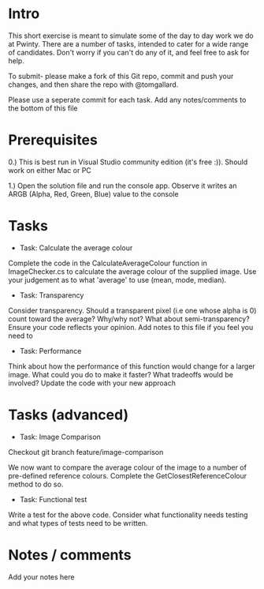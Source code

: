 ﻿# Intro

This short exercise is meant to simulate some of the day to day work we do at Pwinty. There are a number of tasks, intended to cater for a wide range of candidates. Don't worry if you can't do any of it, and feel free to ask for help.

To submit- please make a fork of this Git repo, commit and push your changes, and then share the repo with @tomgallard. 

Please use a seperate commit for each task. Add any notes/comments to the bottom of this file

# Prerequisites

0.) This is best run in Visual Studio community edition (it's free :)). Should work on either Mac or PC

1.) Open the solution file and run the console app. Observe it writes an ARGB (Alpha, Red, Green, Blue) value to the console

# Tasks

- Task: Calculate the average colour

Complete the code in the CalculateAverageColour function in ImageChecker.cs to calculate the average colour of the supplied image. Use your judgement as to what 'average' to use (mean, mode, median).

- Task: Transparency

Consider transparency. Should a transparent pixel (i.e one whose alpha is 0) count toward the average? Why/why not? What about semi-transparency? Ensure your code reflects your opinion. Add notes to this file if you feel you need to

- Task: Performance

Think about how the performance of this function would change for a larger image. What could you do to make it faster? What 
tradeoffs would be involved? Update the code with your new approach

# Tasks (advanced)

- Task: Image Comparison

Checkout git branch feature/image-comparison

We now want to compare the average colour of the image to a number of pre-defined reference colours. Complete the GetClosestReferenceColour method to do so.

- Task: Functional test

Write a test for the above code. Consider what functionality needs testing and what types of tests need to be written.

# Notes / comments

Add your notes here

